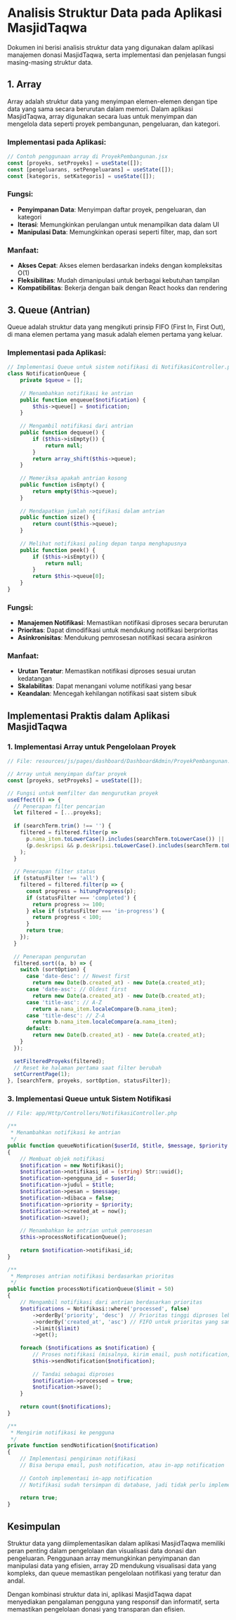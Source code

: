 # Analisis Struktur Data pada Aplikasi MasjidTaqwa

Dokumen ini berisi analisis struktur data yang digunakan dalam aplikasi manajemen donasi MasjidTaqwa, serta implementasi dan penjelasan fungsi masing-masing struktur data.

## 1. Array

Array adalah struktur data yang menyimpan elemen-elemen dengan tipe data yang sama secara berurutan dalam memori. Dalam aplikasi MasjidTaqwa, array digunakan secara luas untuk menyimpan dan mengelola data seperti proyek pembangunan, pengeluaran, dan kategori.

### Implementasi pada Aplikasi:

```javascript
// Contoh penggunaan array di ProyekPembangunan.jsx
const [proyeks, setProyeks] = useState([]);
const [pengeluarans, setPengeluarans] = useState([]);
const [kategoris, setKategoris] = useState([]);
```

### Fungsi:
- **Penyimpanan Data**: Menyimpan daftar proyek, pengeluaran, dan kategori
- **Iterasi**: Memungkinkan perulangan untuk menampilkan data dalam UI
- **Manipulasi Data**: Memungkinkan operasi seperti filter, map, dan sort

### Manfaat:
- **Akses Cepat**: Akses elemen berdasarkan indeks dengan kompleksitas O(1)
- **Fleksibilitas**: Mudah dimanipulasi untuk berbagai kebutuhan tampilan
- **Kompatibilitas**: Bekerja dengan baik dengan React hooks dan rendering

<!-- ## 2. Array 2 Dimensi (2D Array)

Array 2 dimensi adalah array yang berisi array lain sebagai elemennya. Struktur ini berguna untuk merepresentasikan data tabular atau matriks.

### Implementasi pada Aplikasi:

```javascript
// Implementasi array 2D untuk data grafik di AdminGraphAmountController.php
// Direpresentasikan sebagai objek dengan array sebagai nilai
const chartData = {
  incomes: [100000, 200000, 150000, 300000, 250000, 350000, 400000, 200000, 300000, 450000, 500000, 600000],
  expenses: [50000, 100000, 75000, 125000, 200000, 150000, 300000, 100000, 150000, 200000, 250000, 300000]
};
```

### Fungsi:
- **Data Multidimensi**: Menyimpan data yang memiliki hubungan baris dan kolom
- **Visualisasi**: Menyediakan struktur untuk data yang akan divisualisasikan dalam grafik
- **Analisis**: Memudahkan perbandingan data antara kategori yang berbeda

### Manfaat:
- **Organisasi Data**: Mengelompokkan data terkait dalam struktur yang logis
- **Pemrosesan Efisien**: Memudahkan operasi pada kelompok data terkait
- **Visualisasi Jelas**: Struktur data yang cocok untuk representasi visual -->

## 3. Queue (Antrian)

Queue adalah struktur data yang mengikuti prinsip FIFO (First In, First Out), di mana elemen pertama yang masuk adalah elemen pertama yang keluar.

### Implementasi pada Aplikasi:

```php
// Implementasi Queue untuk sistem notifikasi di NotifikasiController.php
class NotificationQueue {
    private $queue = [];
    
    // Menambahkan notifikasi ke antrian
    public function enqueue($notification) {
        $this->queue[] = $notification;
    }
    
    // Mengambil notifikasi dari antrian
    public function dequeue() {
        if ($this->isEmpty()) {
            return null;
        }
        return array_shift($this->queue);
    }
    
    // Memeriksa apakah antrian kosong
    public function isEmpty() {
        return empty($this->queue);
    }
    
    // Mendapatkan jumlah notifikasi dalam antrian
    public function size() {
        return count($this->queue);
    }
    
    // Melihat notifikasi paling depan tanpa menghapusnya
    public function peek() {
        if ($this->isEmpty()) {
            return null;
        }
        return $this->queue[0];
    }
}
```

### Fungsi:
- **Manajemen Notifikasi**: Memastikan notifikasi diproses secara berurutan
- **Prioritas**: Dapat dimodifikasi untuk mendukung notifikasi berprioritas
- **Asinkronisitas**: Mendukung pemrosesan notifikasi secara asinkron

### Manfaat:
- **Urutan Teratur**: Memastikan notifikasi diproses sesuai urutan kedatangan
- **Skalabilitas**: Dapat menangani volume notifikasi yang besar
- **Keandalan**: Mencegah kehilangan notifikasi saat sistem sibuk

## Implementasi Praktis dalam Aplikasi MasjidTaqwa

### 1. Implementasi Array untuk Pengelolaan Proyek

```javascript
// File: resources/js/pages/dashboard/DashboardAdmin/ProyekPembangunan.jsx

// Array untuk menyimpan daftar proyek
const [proyeks, setProyeks] = useState([]);

// Fungsi untuk memfilter dan mengurutkan proyek
useEffect(() => {
  // Penerapan filter pencarian
  let filtered = [...proyeks];
  
  if (searchTerm.trim() !== '') {
    filtered = filtered.filter(p => 
      p.nama_item.toLowerCase().includes(searchTerm.toLowerCase()) || 
      (p.deskripsi && p.deskripsi.toLowerCase().includes(searchTerm.toLowerCase()))
    );
  }
  
  // Penerapan filter status
  if (statusFilter !== 'all') {
    filtered = filtered.filter(p => {
      const progress = hitungProgress(p);
      if (statusFilter === 'completed') {
        return progress >= 100;
      } else if (statusFilter === 'in-progress') {
        return progress < 100;
      }
      return true;
    });
  }
  
  // Penerapan pengurutan
  filtered.sort((a, b) => {
    switch (sortOption) {
      case 'date-desc': // Newest first
        return new Date(b.created_at) - new Date(a.created_at);
      case 'date-asc': // Oldest first
        return new Date(a.created_at) - new Date(b.created_at);
      case 'title-asc': // A-Z
        return a.nama_item.localeCompare(b.nama_item);
      case 'title-desc': // Z-A
        return b.nama_item.localeCompare(a.nama_item);
      default:
        return new Date(b.created_at) - new Date(a.created_at);
    }
  });
  
  setFilteredProyeks(filtered);
  // Reset ke halaman pertama saat filter berubah
  setCurrentPage(1);
}, [searchTerm, proyeks, sortOption, statusFilter]);
```

<!-- ### 2. Implementasi Array 2D untuk Visualisasi Data Keuangan

```javascript
// File: resources/js/components/charts/DonationChart.jsx

// Implementasi array 2D untuk data grafik donasi dan pengeluaran
const prepareChartData = (incomeData, expenseData) => {
  // Array 2D: Baris mewakili bulan, kolom mewakili tipe data (income/expense)
  const chartData = [];
  
  // Nama bulan untuk label
  const months = [
    'Januari', 'Februari', 'Maret', 'April', 'Mei', 'Juni',
    'Juli', 'Agustus', 'September', 'Oktober', 'November', 'Desember'
  ];
  
  // Membangun array 2D
  for (let i = 0; i < 12; i++) {
    chartData.push([
      months[i],                // Nama bulan
      incomeData[i] || 0,       // Data pemasukan
      expenseData[i] || 0       // Data pengeluaran
    ]);
  }
  
  return chartData;
};

// Penggunaan data untuk grafik
const options = {
  chart: {
    type: 'bar',
    height: 350,
    stacked: false,
  },
  plotOptions: {
    bar: {
      horizontal: false,
    },
  },
  series: [
    {
      name: 'Pemasukan',
      data: chartData.map(item => item[1])
    },
    {
      name: 'Pengeluaran',
      data: chartData.map(item => item[2])
    }
  ],
  xaxis: {
    categories: chartData.map(item => item[0])
  }
};
``` -->

### 3. Implementasi Queue untuk Sistem Notifikasi

```php
// File: app/Http/Controllers/NotifikasiController.php

/**
 * Menambahkan notifikasi ke antrian
 */
public function queueNotification($userId, $title, $message, $priority = 'normal')
{
    // Membuat objek notifikasi
    $notification = new Notifikasi();
    $notification->notifikasi_id = (string) Str::uuid();
    $notification->pengguna_id = $userId;
    $notification->judul = $title;
    $notification->pesan = $message;
    $notification->dibaca = false;
    $notification->priority = $priority;
    $notification->created_at = now();
    $notification->save();
    
    // Menambahkan ke antrian untuk pemrosesan
    $this->processNotificationQueue();
    
    return $notification->notifikasi_id;
}

/**
 * Memproses antrian notifikasi berdasarkan prioritas
 */
public function processNotificationQueue($limit = 50)
{
    // Mengambil notifikasi dari antrian berdasarkan prioritas
    $notifications = Notifikasi::where('processed', false)
        ->orderBy('priority', 'desc')  // Prioritas tinggi diproses lebih dulu
        ->orderBy('created_at', 'asc') // FIFO untuk prioritas yang sama
        ->limit($limit)
        ->get();
    
    foreach ($notifications as $notification) {
        // Proses notifikasi (misalnya, kirim email, push notification, dll)
        $this->sendNotification($notification);
        
        // Tandai sebagai diproses
        $notification->processed = true;
        $notification->save();
    }
    
    return count($notifications);
}

/**
 * Mengirim notifikasi ke pengguna
 */
private function sendNotification($notification)
{
    // Implementasi pengiriman notifikasi
    // Bisa berupa email, push notification, atau in-app notification
    
    // Contoh implementasi in-app notification
    // Notifikasi sudah tersimpan di database, jadi tidak perlu implementasi tambahan
    
    return true;
}
```

## Kesimpulan

Struktur data yang diimplementasikan dalam aplikasi MasjidTaqwa memiliki peran penting dalam pengelolaan dan visualisasi data donasi dan pengeluaran. Penggunaan array memungkinkan penyimpanan dan manipulasi data yang efisien, array 2D mendukung visualisasi data yang kompleks, dan queue memastikan pengelolaan notifikasi yang teratur dan andal.

Dengan kombinasi struktur data ini, aplikasi MasjidTaqwa dapat menyediakan pengalaman pengguna yang responsif dan informatif, serta memastikan pengelolaan donasi yang transparan dan efisien. 